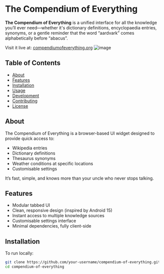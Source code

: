 # The Compendium of Everything

**The Compendium of Everything** is a unified interface for all the knowledge you’ll ever need—whether it's dictionary definitions, encyclopaedia entries, synonyms, or a gentle reminder that the word “aardvark” comes alphabetically before “abacus”.

Visit it live at: [compendiumofeverything.org](https://compendiumofeverything.org)
![image](https://github.com/user-attachments/assets/604562ef-7223-4b8c-ba52-20efcfb0a07b)


## Table of Contents

- [About](#about)
- [Features](#features)
- [Installation](#installation)
- [Usage](#usage)
- [Development](#development)
- [Contributing](#contributing)
- [License](#license)

## About

The Compendium of Everything is a browser-based UI widget designed to provide quick access to:

- Wikipedia entries  
- Dictionary definitions  
- Thesaurus synonyms  
- Weather conditions at specific locations
- Customisable settings

It’s fast, simple, and knows more than your uncle who never stops talking.

## Features

- Modular tabbed UI
- Clean, responsive design (inspired by Android 15)
- Instant access to multiple knowledge sources
- Customisable settings interface
- Minimal dependencies, fully client-side

## Installation

To run locally:

```bash
git clone https://github.com/your-username/compendium-of-everything.git
cd compendium-of-everything
